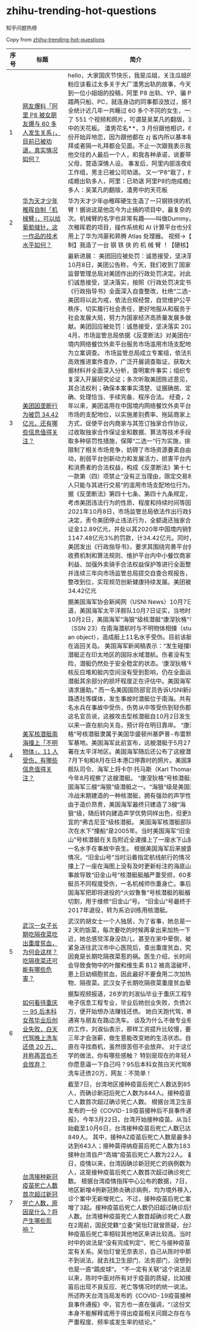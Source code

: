 # zhihu-trending-hot-questions

知乎问题热榜

Copy from [zhihu-trending-hot-questions](https://github.com/justjavac/zhihu-trending-hot-questions)

<!-- BEGIN -->
  <!-- 最后更新时间Sat Oct 09 2021 04:21:24 GMT+0800 (China Standard Time) $ -->
| 序号 | 标题 | 简介 | 提出时间 | 回答数 | 关注数 |
| ---- | ---- | ---- | -------- | ------ | ----- |
|1| [网友爆料「阿里 P8 被女朋友爆与 60 多人发生关系」，目前已被劝退，真实情况如何？](https://www.zhihu.com/question/491149443)|hello，大家国庆节快乐，我是瓜姐，关注瓜姐的老粉应该看过太多关于大厂渣男出轨的故事，今天又收到一位小姐姐的投稿，阿里 P8 出轨、YP、骗 P、脚踏两只船、PC，就连身边的同事都没放过，据不完全统计近几年一共睡过 60 多个不同的女生，一共拍了 551 个视频和照片，可谓是吴某凡的翻版，渣男中的天花板。 渣男花名**，3 月份跟他相识，6 月份开始异地恋，因为跟他都在 zj 省内所以基本每礼拜或者隔一礼拜都会见面。不止一次跟我表示我会是他交往的人最后一个人，和我各种承诺，说要带我见父母，营造深情人设。 事发后，阿里内部连夜组织工作组，男主已被公司劝退。 又一“P8”栽了，约炮成瘾出轨多人，阿里：已劝退 阿里P8约炮成瘾出轨多人：吴某凡的翻版，渣男中的天花板|2021-10-08 10:10|554|2036|
|2| [华为天才少年稚晖自制「机械臂」，可以给葡萄缝针，这一作品的技术水平如何？](https://www.zhihu.com/question/491080130)|华为天才少年@稚晖硬生生造了一只钢铁侠的机械臂！据说这是他迄今为止搞的项目中，最复杂的一次。机械臂的名字也非常有趣——叫做Dummy。这次稚晖君的项目，操作系统和 AI 计算平台也分别都用上了华为鸿蒙和昇腾 Atlas 处理器。 视频→【自制】我造了一台 钢 铁 侠 的 机 械 臂 ！【硬核】|2021-10-07 21:10|504|3708|
|3| [美团因垄断行为被罚 34.42 亿元，还有哪些信息值得关注？](https://www.zhihu.com/question/491233018)|最新进展： 美团回应被处罚：诚恳接受，坚决落实 10月8日，美团公告称，今天，我们收到了国家市场监督管理总局对美团作出的行政处罚决定。对此，我们诚恳接受，坚决落实，按照《行政处罚决定书》和《行政指导书》全面深入自查整改，杜绝“二选一”。美团将以此为戒，依法合规经营，自觉维护公平竞争秩序，切实履行社会责任，更好地服从和服务于经济社会发展大局，努力为国家经济高质量发展多做贡献。美团回应被处罚：诚恳接受，坚决落实 2021年4月，市场监管总局依据《反垄断法》对美团在中国境内网络餐饮外卖平台服务市场滥用市场支配地位行为立案调查。 市场监管总局成立专案组，依法扎实高效推进案件查办，广泛开展调查取证，获取大量证据材料并全面深入分析，查明案件事实；组织专家反复深入开展研究论证；多次听取美团陈述意见，保障其合法权利；确保本案事实清楚、证据确凿、定性准确、处理恰当、手续完备、程序合法。 经查，2018年以来，美团滥用在中国境内网络餐饮外卖平台服务市场的支配地位，以实施差别费率、拖延商家上线等方式，促使平台内商家与其签订独家合作协议，并通过收取独家合作保证金和数据、算法等技术手段，采取多种惩罚性措施，保障“二选一”行为实施，排除、限制了相关市场竞争，妨碍了市场资源要素自由流动，削弱平台创新动力和发展活力，损害平台内商家和消费者的合法权益，构成《反垄断法》第十七条第一款第（四）项禁止“没有正当理由，限定交易相对人只能与其进行交易”的滥用市场支配地位行为。 根据《反垄断法》第四十七条、第四十九条规定，综合考虑美团违法行为的性质、程度和持续时间等因素，2021年10月8日，市场监管总局依法作出行政处罚决定，责令美团停止违法行为，全额退还独家合作保证金12.89亿元，并处以其2020年中国境内销售额1147.48亿元3%的罚款，计34.42亿元。同时，向美团发出《行政指导书》，要求其围绕完善平台佣金收费机制和算法规则、维护平台内中小餐饮商家合法利益、加强外卖骑手合法权益保护等进行全面整改，并连续三年向市场监管总局提交自查合规报告，确保整改到位，实现规范创新健康持续发展。美团被罚34.42亿元|2021-10-08 16:10|756|4399|
|4| [美军核潜艇南海撞上「不明物体」，11 人受伤，有哪些信息值得关注？](https://www.zhihu.com/question/491123622)|据美国海军协会新闻网（USNI News）10月7日报道，美国海军太平洋舰队10月7日证实，当地时间10月2日，美国海军“海狼”级核潜艇“康涅狄格”号（SSN 23）在南海潜航时与不明物体相撞（stuck an object），造成艇上11名水手受伤。目前该艇正在返回关岛。 美国海军新闻稿表示：“发生碰撞时，潜艇正在印太地区的国际水域潜航。伤者没有生命危险，潜艇仍然处于安全稳定的状态。‘康涅狄格’号的核反应堆和艇内空间没有受到影响，仍在全面运行。潜艇其余部分的损坏程度正在评估中。美国海军没有请求援助。” 而一名美国国防部官员告诉USNI新闻、路透社等媒体，发生事故时潜艇位于南海。共有11名水兵在事故中受伤，伤势从中等受伤到轻伤都有。这名官员说，这艘攻击型核潜艇自10月2日发生事故以来一直在航向关岛，预计将在明日靠岸。 “康涅狄格”号核潜艇隶属于美国华盛顿州基萨普-布雷默顿海军基地。美国海军此前宣布，这艘潜艇于5月27日部署在太平洋地区。美国海军随后还公布了这艘潜艇在7月下旬和8月在日本港口停靠时的照片。美国第七舰队司令、海军上将卡尔·托马斯（Karl Thomas）今年8月视察了这艘潜艇。 “康涅狄格”号核潜艇是美国海军三艘“海狼”级潜艇之一。“海狼”级是美国海军冷战末期建造的一种核潜艇，拥有强劲的声学性能。由于造价昂贵，美国海军最终只建造了3艘“海狼”级，随后转向建造声学优势同样出色，但更加便宜的“弗吉尼亚”级核潜艇。 美国海军核潜艇部队上次在水下“撞船”是2005年。当时美国海军“旧金山”号核潜艇在关岛附近全速撞上了一座水下山脉，一名水手在事故中丧生。 根据美国海军后来披露的情况，“旧金山号”当时沿着指定航线航行的情况下，撞上了一座在海图上没有及时更新标注的海底山脉。事故导致“旧金山号”核潜艇艇艏严重受损，60多名艇员不同程度受伤，一名机械师伤重身亡。事后，美国海军把即将退役的“火奴鲁鲁”号核潜艇的艇艏部分切割，用于维修“旧金山”号。 “旧金山”号最终于2017年退役，转为系泊训练用核潜艇。|2021-10-08 08:10|682|3765|
|5| [武汉一女子长期吃隔夜菜吃出重度贫血，为何会这样？吃隔夜菜还可能有哪些危害？](https://www.zhihu.com/question/491180627)|武汉的胡女士一个人独居，为了省事，她总是一次做 2 天的饭菜，每次要吃的时候再拿出来加热一下。最近，她总感觉浑身没劲儿，甚至在家中晕倒，被邻居紧急送往武汉市中心医院后，查出重度贫血，究其原因竟是长期吃隔夜菜惹的祸。医生介绍，长时间烹饪会导致食物中的叶酸和维生素 B12 被高温破坏，易患上巨幼细胞贫血，因此最好不要食用二次加热的食物、隔夜菜。武汉女子长期吃隔夜菜重度贫血晕倒|2021-10-08 12:10|113|771|
|6| [如何看待重庆一 95 后本科女孩毕业后创业失败，白天代驾晚上洗车还债 20 万，并称再苦也不会放弃？](https://www.zhihu.com/question/491144726)|据梨视频报道，26岁的刘淑仙毕业于重庆工程学院电子信息工程专业，毕业后她创业失败，负债20万，便开始想办法赚钱还债。 她白天跑代驾，晚上通宵与朋友在路边洗车。 谈及为什么不做专业相关的工作，刘淑仙表示，那样工资提升比较慢，要等两三年才会涨薪，做生意能改变她的生活状态。自己一直在寻找商机，虽然很苦但不会放弃。 对于这位同学的做法，你有哪些感触？ 特别是现在的年轻人，你愿意逼一下自己吗？95后本科女孩白天代驾晚上洗车还债20万，网友：不简单！|2021-10-08 10:10|370|1911|
|7| [台湾接种新冠疫苗死亡人数首次超过新冠死亡人数，原因是什么？将产生哪些影响？](https://www.zhihu.com/question/491156945)|截至7日，台湾地区接种疫苗后死亡人数达到852人，而确诊新冠后死亡人数为844人。接种疫苗后死亡人数首次超过确诊死亡人数。 根据台湾卫生部门发布的一份《COVID-19疫苗接种后不良事件通报》，今年3月22日，台湾开始接种疫苗。从当日开始截至10月6日，台湾接种疫苗后死亡人数已达到849人。 其中，接种AZ疫苗后死亡人数是最多的，达到643人；接种莫得纳疫苗后死亡人数为183人，接种台湾自产“高端”疫苗后死亡人数为22人。 截至6日，疫情以来，台湾因确诊新冠死亡的病例数为844人，这是接种疫苗后死亡人数首次超过确诊死亡人数。 根据台湾疫情指挥中心公布的数据，7日，台湾地区新增4例新冠肺炎确诊病例，均为境外移入，确诊个案中无新增死亡。不过，接种疫苗后死亡案例新增了3起。接种疫苗后死亡人数仍旧超过确诊后死亡人数。台湾接种疫苗死亡人数首超确诊死亡人数 早在2周前，国民党籍“立委”吴怡玎就曾质疑，台湾接种疫苗后死亡率相较其他地区来讲比较高。当时，陈时中的说法是“没有完成判定”，死亡与接种疫苗不一定有关系。吴怡玎曾无奈表示，自己从陈时中那里得不到说法，就去找卫生部门、法务部门，没想到各方也是一直“踢皮球”。 “不一定有关联”这个说法是一直以来，陈时中面对所有对于疫苗的质疑，比如接种疫苗后出现不良反应、死亡等情况时的统一说法。前文所述昨天台湾当局发布的《COVID-19疫苗接种后不良事件通报》中，官方也一直在强调，“（这份文件）本身不能解释或用于得出疫苗相关问题之存在与否、严重程度、频率或发生率的结论。”|2021-10-08 11:10|262|796|
|8| [罗昌平侮辱英烈被网友举报，目前已被刑拘，他可能承担怎样的责任？](https://www.zhihu.com/question/491253358)|最新： 据“海南检察”微信公众号消息，海南省三亚市城郊人民检察院在履行公益诉讼检察职责中发现，网民“罗某平”于2021年10月6日在新浪微博发布侮辱抗美援朝“冰雕连”英雄烈士的违法言论，侵害了抗美援朝志愿军英雄烈士的名誉、荣誉，伤害了广大人民对抗美援朝志愿军英雄烈士的特殊民族情感，严重损害了社会公共利益。根据《中华人民共和国英雄烈士保护法》《中华人民共和国民事诉讼法》《人民检察院公益诉讼办案规则》等相关规定，海南省三亚市城郊人民检察院于2021年10月8日决定对罗某平侵害英雄烈士名誉、荣誉的违法行为民事公益诉讼立案并展开调查。海南检方对罗某平侵害英雄烈士名誉、荣誉违法行为进行公益诉讼立案调查|界面新闻 · 快讯 10 月 8 日下午，海南省三亚市公安局吉阳分局通报，涉嫌侮辱抗美援朝志愿军英烈的网民 “罗某平” 已被刑事拘留。 长安街知事注意到，“罗某平” 为前媒体人罗昌平，其个人微博目前已无法搜索到。 警方通报称，公安机关于 7 日接群众举报，网民 “罗某平” 在新浪微博发布侮辱抗美援朝志愿军英烈的违法言论，造成恶劣影响。三亚市公安局吉阳分局于当天依法传唤罗某平（男，湖南长沙人，40 岁，新浪微博名 “罗某平”）并开展调查。罗昌平侮辱英烈被网友举报 警方：已被刑拘|2021-10-08 18:10|92|247|
|9| [外媒称中情局高调组建「中国任务中心」，此举传递出什么信号？对中美关系会有何影响？](https://www.zhihu.com/question/491174339)|参考消息：据路透社10月7日报道，中情局局长威廉·伯恩斯7日宣布成立新机构“中国任务中心”(The China Mission Center)。伯恩斯指出，该中心的职能将专门针对中国，应对中国对美国带来的“国家安全挑战”，并将“应对中国带来的全球性挑战”。 中情局局长威廉·伯恩斯妄称，“这个威胁来自中国政府，而不是中国人民”，中情局这一举措的目的是整合该间谍机构正在针对中国所从事的工作。 伯恩斯扬言：“中国任务中心将进一步加强我们针对21世纪所面对的最重要地缘政治威胁也就是一个越来越敌对的中国政府的共同工作。” 他说，中情局将继续关注“咄咄逼人的俄罗斯、挑衅的朝鲜和敌对的伊朗”。 另据美联社华盛顿10月7日报道，中央情报局周四称，它将设立一个针对中国的最高级别工作组，此举是美国政府应对北京影响力的努力的一部分。 报道称，这个工作组将成为中情局为数不多的任务中心之一，每周将举行局长级别的会议以推动中情局针对中国的战略。中情局还宣布，它将加大力度招募会说中文者。 拜登政府高级官员此前反复表示，美国将在继续聚焦反恐的同时，将资源转移到同中国的“大国”竞争上来。外电报道：中情局高调组建“中国任务中心”_《参考消息》官方网站|2021-10-08 12:10|136|625|
|10| [如何看待「忍者」夜袭美军特种部队砍伤一人？为何美特种部队面对夜袭还要拨 911 报警？](https://www.zhihu.com/question/490400240)|10月2日，英语各媒竟然爆出，加利福尼亚美军基地于9月18号午夜时分遭遇袭击！而冲入军营砍杀美军的竟然是一位“忍者”… 更夸张的是，包括美军特种作战部队在内的加州军事基地的官兵们，面对一位拿着日本武士刀的忍者，竟然束手无策，共计有26位官兵被他逼到屋子里藏起来。 报道称，一名陆军上士当时正在机场的一个机库附近抽烟，“一名身着全套忍者服装(包括携带一把武士刀)、身份不明的人接近他”。 身着忍者装束的人问，“你知道我是谁吗？”这名上士回答说“不知道”。穿忍者服装的人接着问说：“你知道我的家人在哪里吗？”上士再次表示，“不知道。” 说到这里，身着忍者装束的人用武士刀向上士砍去，攻击后者的手机、膝盖和腿。上士试图逃跑躲避，他跳过围栏，进入机场的行政大楼。这位中士和另一位陆军上尉随后锁上了大楼的所有门，并拨打了911报警电话，而与此同时，这名袭击者还“在踹门砸窗”。 报道继续根据当地警长办公室的说法讲述道，这名袭击者随后离开了一会儿。但几分钟后，他带着一大块沥青回来了。接着他将沥青块从行政大楼的窗户扔了进去，并砸中了陆军上尉的头部。 报道提到，两名受害者都只受了轻伤，并且很快重返工作岗位。报道介绍说，这两人都隶属于美军第160特种作战航空团。 RT称，里韦拉目前已被捕，并面临一系列指控，包括谋杀未遂、使用致命武器袭击、破坏公物等等。不过，关于其袭击动机，报道称，这至今仍然是个谜。“忍者”夜袭美军特种部队，用武士刀砍伤一人！|2021-10-03 13:10|245|1780|
|11| [如何看待《犬夜叉》中戈薇人气在日本和全球都超越桔梗，而在中国恰好反过来，这是否反映了某些国民性格？](https://www.zhihu.com/question/370400897)|在日本及世界范围内，戈薇人气都超过桔梗，而在中国恰好反过来。这种现象是否反应了某些国民性格？ 日本多次官方投票，戈薇人气都远超桔梗 戈薇第10，桔梗第23 戈薇第3，桔梗第7 2019年11月全球大投票，尽管桔梗吧各种拉票，人气还是输给了戈薇|2020-02-08 05:02|306|615|
|12| [网友反馈在未主动激活 App 情况下，微信在后台反复读取用户相册，是否涉及侵犯用户隐私？](https://www.zhihu.com/question/491251960)|进展更新： 微信方面回应称：iOS 系统为 APP 开发者提供相册更新通知标准能力，相册发生内容更新时会通知到APP，提醒APP可以提前做准备，APP的该准备行为会被记录成读取系统相册。 当用户授权微信可以读取「系统相册权限」的前提后，为便于用户在微信聊天中按「+」时可以快速发图，微信使用了该系统能力，使用户发送图片体验更快速流畅。上述行为均仅在手机本地完成，最新版本中我们将取消对该系统能力的使用，优化快速发图功能。微信回应用户相册问题：iOS系统为App开发者提供相册更新通知标准能力 有网友爆料称，微信在用户未主动激活App的情况下，在后台数次读取用户相册，每次读取时间长达1分钟。如何看待这一行为？ 曝微信后台数次读取用户相册，每次长达1分钟_App|2021-10-08 17:10|49|299|
|13| [媒体曝光外卖 3 分钟快速出餐的秘密，料理包加热即成美味菜品，长期吃料理包制成的外卖有哪些危害？](https://www.zhihu.com/question/491052565)|用水加热几分钟，打开包装后，一份热气腾腾的回锅肉、鱼香肉丝、宫保鸡丁…就做好了。然后，它们变成了你的外卖。近期，记者以采购者的身份与几家料理包供应商聊了聊，结果发现，你花几十元点的外卖，成本只需要不到10元，且一年前就已经做好了。四川宜宾的供应商陈心（化名）告诉中新经纬，外卖店使用料理包在行业内都知道，便宜、省时、省人力，还能保证菜品的标准化。https://new.qq.com/rain/a/20211007A01XNT00|2021-10-07 18:10|79|413|
|14| [《英雄联盟》里为什么国人叫英雄更喜欢取外号，外国人都是叫名字？](https://www.zhihu.com/question/437265184)||2020-12-31 10:12|161|393|
|15| [如何评价《英雄联盟手游》10 月 8 日双系统不限号不删档测试？](https://www.zhihu.com/question/491103003)|这次不会是「狼来了」！ 英雄联盟手游》不限号不删档测试开服指引&代号“金克丝”限量测试结束说明 亲爱的召唤师： 今天，我们怀着无比激动的心情宣布《英雄联盟手游》不删档测试将于2021年10月8日10：00正式开启！ 与此同时，代号“金克丝”限量测试现已结束，测试期间的活动亦将同步下线。感谢召唤师们参与体验，于代号“金克丝”限量测试中获得的召唤师账号等级、虚拟道具(点券、英雄、皮肤、蓝色晶石以及藏品)将被保留至不限号不删档测试，而召唤师的排位相关信息（如段位）将在不限号不删档测试开启后重置。因此，如果您在代号“金克丝”限量测试时已领取过超燃测试充值返还及超燃测试专属奖励，在不限号不删档测试开启后无法再重复领取。 在此，我们诚挚地欢迎您前往召唤师峡谷，体验真正的5V5公平竞技，解锁丰厚的福利活动，大量永久英雄和永久皮肤等您来拿！详情请关注官网（https://lolm.qq.com）后续发布的开服福利指南。更多开服相关指引，敬请留意： 【开服时间】 2021年10月8日10：00 【下载指引】 代号“金克丝”限量测试现已结束，该版本无法直接升级至不删档不限号测试版本，请您卸载代号“金克丝”限量测试客户端，前往《英雄联盟手游》官网（https://lolm.qq.com）、掌上英雄联盟APP、各大游戏中心或应用商店下载最新客户端。我们将于10月8日10：00开放下载。 客户端版本号： iOS 2.4.5.5008 安卓 2.4.0.5011 【系统平台】 不限号不删档测试面向所有安卓及iOS用户开放。 【登录指引】 召唤师可使用QQ或微信登录游戏。 【开放玩法】 匹配模式全天开放； 排位模式在召唤师等级到达10级后全天开放，排位赛禁用英雄(Ban/Pick)功能同时开启，双方各自禁用3个英雄。为倡导适度游戏，暂不对未成年人开放排位模式，后续调整请留意官方公告。 大乱斗玩法全天开放。 【账号实名认证】 召唤师们需要在游戏内完成实名认证后，才能进入游戏。 【健康系统】 我们严格遵守国家相关政策规定，对未成年用户进行如下限制： 未成年用户仅可在周五、周六、周日和法定节假日的20时至21时进行游戏。 未满12周岁的用户无法进行游戏充值;12周岁(含)以上未满16周岁的用户，单次充值上限50元人民币，每月充值上限200元人民币;16周岁(含)以上未成年用户，单次充值上限100元人民币，每月充值上限400元人民币。 特别提醒，未成年用户将会在周五、周六、周日和法定节假日的20：55开始陆续被系统强制下线(对局中同样会被系统强制下线)，请各位召唤师合理安排游戏时间，健康生活。 因国庆假期实际调休安排，我们调整未成年人游戏限玩执行如下： 10月8日（周五）的20时至21时之间，未成年人可登录游戏。 10月9日（周六，工作日），未成年人无法进入游戏体验。 10月10日（周日）的20时至21时之间，未成年人可登录游戏。 适度游戏有益身心，感谢大家的理解与支持。 更多信息敬请关注英雄联盟手游官网 各位召唤师，为了您的人身与财产安全，请不要相信非官方渠道传播的任何游戏相关信息。如来自不明网站链接、非官方群聊与私信等渠道传播的关于游戏充值信息、外挂、优先排队、游戏礼包、售卖及转送测试资格、提前体验版本等诈骗信息。也不要在非官方渠道下载来路不明的客户端，此类行为都将危害您的人身与财产安全。请您提高警惕，防止个人信息泄露，避免上当受骗。|2021-10-08 00:10|965|2115|
|16| [领导总说他那个年代以厂为家，下雪主动从家里去单位扫雪，主动干活。为什么我们年轻就变了？](https://www.zhihu.com/question/488023922)||2021-09-20 22:09|235|447|
|17| [为什么我考上事业单位，收入增长了，相亲成功率却低了？](https://www.zhihu.com/question/490973206)|92年，本科，无房，父保安母服务员 17年，打工，月入三千，红娘一般介绍城区独生女，当然一般女孩子也是收入2千、3千的前台文员等，那时候我发现这些女孩子也不怎么关心我的物质条件，甚至出现当天晚上红娘问我愿不愿意半年内结婚，催着我辞职去女孩子家附近找工作。 19年，考入事业单位，年入8万多，红娘一般介绍家境和我相当的，父母都是工薪阶层的，但是女孩子自己是从农村考到市区的事业单位，或者私企打工，收入高于我的。我从19年至今，从来没有女孩子看上我，要不嫌弃我无购房能力，要不嫌弃我收入低了。 我明明收入也增加了，工作也很更稳定了，为什么相亲成功率却更低了？|2021-10-07 08:10|105|366|
|18| [为什么《长津湖》结尾不能对美国那个将领补一枪？](https://www.zhihu.com/question/490065654)||2021-10-01 01:10|101|188|
|19| [如何看待华为轮值董事长徐直军称「华为 AI 彻底摆脱了美国任何技术」，华为 AI 技术现在是什么进展？](https://www.zhihu.com/question/489390355)|华为轮值董事长徐直军在接受媒体访问时表示，华为在人工智能的进展上是超过自己预期的，华为的人工智能彻底摆脱了美国的任何技术。华为提供的AI基础设施和服务能够支持国内的各种研究开发和商业实践。徐直军：在人工智能领域，华为已经彻底摆脱了美国的任何技术-面包板社区|2021-09-27 20:09|71|437|
|20| [小车高速强行超车致妻子当场死亡，司机悔得直跺脚，谁可能为此承担责任？高速安全驾驶需要注意什么？](https://www.zhihu.com/question/491054094)|10月3日，沪昆高速江西横峰段发生一起有人员伤亡的交通事故。行车记录仪显示：李某驾驶白色小车以110km/h的速度在慢车道行驶，在距前方一辆大货车不足20米时，他准备超车，结果在向左穿插变道时与左侧车道上一辆黑车发生刮碰。民警赶到现场处置时，李某一边痛哭，一边悔恨得跺脚。强行超车致妻子死亡 司机悔得直跺脚 - 热点新闻 - 环球人物网-有温度的人物网站|2021-10-07 18:10|1985|6096|
|21| [为什么《长津湖》中没出现朝鲜军民？](https://www.zhihu.com/question/489315173)||2021-09-27 14:09|68|295|
|22| [孩子问每年春分和秋分，太阳都直射赤道，但是为什么感觉春天很温暖，秋天就很冷?](https://www.zhihu.com/question/489762699)||2021-09-29 15:09|43|154|
|23| [如何看待男童用密码锁锁喉妈妈，怎样教会孩子有「边界意识」？如何让孩子记住哪些事情「不可为」？](https://www.zhihu.com/question/491159850)|10月7日，江苏淮安，下午16时许，一母亲来到当地消防站求助，称家中小孩将改过密码的新锁套在了自己脖子上，被卡1个多小时，无法取下。消防员们查看后，立即将毛巾垫在脖子上，使用绝缘剪成功将锁剪断。调皮孩子把密码锁锁在妈妈脖子上，消防救援后调侃：回家必须得打一顿呀-大象网|2021-10-08 11:10|46|337|
|24| [为什么《七龙珠》孙悟空15岁打败比克大魔王没人骂，《海贼王》路飞19岁打败凯多会被说战力崩坏？](https://www.zhihu.com/question/491117043)|比克大魔王当时差不多257岁吧。 如果说修炼，孙悟空的修炼和路飞也差不多吧，而且孙悟空也有赛亚人血统。|2021-10-08 07:10|49|84|
|25| [淘宝上的螺蛳粉哪个牌子最好吃？](https://www.zhihu.com/question/38206053)|哪个牌子的袋装螺蛳粉最好吃？|2015-12-05 10:12|577|2328|
|26| [如何看待中国3：2险胜越南，武磊独造3球+梅开二度+压哨绝杀，成了全村希望？](https://www.zhihu.com/question/491115695)||2021-10-08 05:10|54|147|
|27| [如何评价最新一期哥哥林志炫和热狗的《曾经我也想一了百了》？](https://www.zhihu.com/question/491011052)|已经单曲循环很多遍了 听哭了|2021-10-07 13:10|52|73|
|28| [18 名前 NBA 球员因从 NBA 福利计划中骗取 400 万美元被逮捕，还有哪些信息值得关注？](https://www.zhihu.com/question/491090901)|据记者 Tom Winter 报道，18 名前 NBA 球员因从 NBA 健康福利计划中骗取 400 万美元已被警方逮捕并面临指控。 具体名单包括：特伦斯-威廉姆斯、阿兰-安德森、托尼-阿伦、香农-布朗、威尔-拜纳姆、马尔文-伊利、道格拉斯-罗伯茨、托尼-罗腾、米尔特-帕拉西奥、塞巴斯蒂安-特尔费尔、安托万-赖特、达柳斯-迈尔斯、鲁本-帕特森、埃迪-罗宾逊、格雷戈里-史密斯、格伦-戴维斯、贾马里奥-穆恩、CJ-沃特森。直播吧：美记：18名前NBA球员从NBA健康福利计划中骗取400万被逮捕|2021-10-07 22:10|23|223|
|29| [如何判断自己是帅哥?](https://www.zhihu.com/question/475005927)|按照审美的要求如何断定自己是个帅哥呢？|2021-07-26 11:07|293|773|
|30| [12 强赛三场战罢，国足出线形势如何？](https://www.zhihu.com/question/491253309)||2021-10-08 18:10|26|43|
|31| [如何看待 Redmi 产品总监王腾表示，「今年缺芯，K40S 还在难产中」？](https://www.zhihu.com/question/491154759)|小米公司 Redmi 产品总监王腾在微博上确认了 Redmi K40S 新机，但他也表示，K40S 因为缺芯还在难产中。|2021-10-08 10:10|33|103|
|32| [如何评价球鞋 KOL Zettaranc 出的 ZCI 小白鞋？499 元的小白鞋定价是否合理？](https://www.zhihu.com/question/490689416)|499一双的价格，作为老版，肯定是一顿吹。一直在讲颜色故事，设计的深度，各位怎么看|2021-10-05 11:10|48|116|
|33| [人在成熟后心境会有什么变化?](https://www.zhihu.com/question/479695937)||2021-08-14 13:08|236|1840|
|34| [如何评价 Jennie 的巴黎时装周造型？你觉得好看吗？](https://www.zhihu.com/question/490799816)||2021-10-06 00:10|55|87|
|35| [如何评价张云雷的京韵大鼓《华容道》？](https://www.zhihu.com/question/491200715)|最新演出的版本是于2021年10月7日在德云鼓曲社成立庆祝演出上演唱|2021-10-08 14:10|27|53|
|36| [苹果为什么要造三款不同的 A15 处理器？](https://www.zhihu.com/question/489881460)||2021-09-30 09:09|21|45|
|37| [我初中毕业了，不想读高中，我想去学个计算机，感觉怎么样呢？](https://www.zhihu.com/question/480521617)||2021-08-17 23:08|195|252|
|38| [国产单机游戏能从原神里学到哪些东西？](https://www.zhihu.com/question/434142257)|因为国内的单机游戏群体太少了，消费能力也不够，能否从手游、网游中吸取一部分经验，增加收入点，从而养活单机游戏呢？光靠传统的单机游戏模式收入感觉3A什么的根本没可能撑起来。|2020-12-10 06:12|132|162|
|39| [《鱿鱼游戏》老头第一次为什么不选择让游戏继续？警察的老哥为啥付不起房租？](https://www.zhihu.com/question/488922215)|看完《鱿鱼游戏》有两个细节不懂。|2021-09-25 13:09|95|261|
|40| [如果超人（superman）真的存在，世界格局会有什么影响?](https://www.zhihu.com/question/335429797)||2019-07-17 18:07|84|144|
|41| [打算买苹果的iPad，因为要用procreate画画，买哪款iPad比较好？](https://www.zhihu.com/question/388441069)||2020-04-17 10:04|89|140|
|42| [心理疾病有所好转后，重新爱上生活是什么感受？](https://www.zhihu.com/question/491272670)|对于患有心理疾病的人来说，每一个挣扎彷徨的瞬间，都会像停止摆动的钟摆，将自己与世界隔离。 当你努力走出那段灰暗时光，重新拥有感受外界的勇气，重新爱上生活的美好之后，你的世界发生了哪些改变？ 知乎「吾辈问答」第 17 期，邀请大家一起聊聊心理健康。|2021-10-08 20:10|146|221|
|43| [怎么练好英语口语？](https://www.zhihu.com/question/20097263)|好多方法论，能否提供些不错的资料，谢谢大家！|2012-03-02 15:03|1582|170917|
|44| [高中老是控制不住自己上课睡觉怎么办？](https://www.zhihu.com/question/489439007)|我初中就是经常熬夜写作业，上课老犯困，即使现在晚上好好休息了，为什么上课还是困？？？|2021-09-28 02:09|218|238|
|45| [当有男生追你时，你该怎么看清那个人？](https://www.zhihu.com/question/342163331)|很多人都说女生在谈恋爱时经常会犯傻，但是在被追求的时候不是更容易犯傻吗？要不然哪那么多狗血的爱情 ️ 我现在也是在被追求着（会犯傻，但是甜啊☺️）。不被追求p事没有，一被追求脑子就感觉不好使了 我不想糊里糊涂的开始一段感情，更不想糊里糊涂的爱上一个不真诚的人。求大佬们帮帮忙分析一下，怎样看清一个男生是不是真的喜欢你，或者是怎样分析他的隐藏习惯、性格、人格，彼此适不适合结婚等，球球了 ️|2019-08-22 19:08|121|1810|
|46| [有没有好用的唇膏推荐 ?](https://www.zhihu.com/question/488172110)|不要太油的 也不要糊嘴的 谢谢！✌️✌️|2021-09-21 22:09|29|41|
|47| [在你看过的所有小说中，可以推荐你的NO.1吗？](https://www.zhihu.com/question/480588496)||2021-08-18 10:08|1046|1155|
|48| [你的第一份工作给你带来了什么？](https://www.zhihu.com/question/485544405)||2021-09-08 15:09|53|62|
|49| [美术生色彩不好怎么办？](https://www.zhihu.com/question/478398486)|不会调色，不会塑型，急哭了|2021-08-09 12:08|34|71|
|50| [如何以“我摊上事了”为开头写一个故事?](https://www.zhihu.com/question/485644367)||2021-09-09 02:09|22|63|
<!-- END -->
























































































































































































































































































































































































































































































































































































































































































































































































































































































































































































































































































































































































































































































































































































































































































































































































































































































































































































































































































































































































































































































































































































































































































































































































































































































































































































































































































































































































































































































































































































































































































































































































































































































































































































































































































































































































































































































































































































































































































































































































































































































































































































































































































































































































































































































































































































































































































































































































































































































































































































































































































































































































































































































































































































































































































































































































































































































































































































































































































历史归档 [./archives](./archives)

